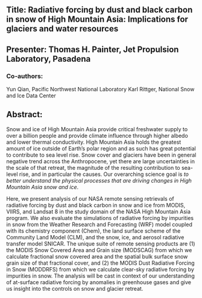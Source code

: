 ## Title: Radiative forcing by dust and black carbon in snow of High Mountain Asia: Implications for glaciers and water resources

## Presenter: Thomas H. Painter, Jet Propulsion Laboratory, Pasadena

### Co-authors: 

Yun Qian, Pacific Northwest National Laboratory
Karl Rittger, National Snow and Ice Data Center

## Abstract:

Snow and ice of High Mountain Asia provide critical freshwater supply to over a billion people and provide climate influence through higher albedo and lower thermal conductivity. High Mountain Asia holds the greatest amount of ice outside of Earth’s polar region and as such has great potential to contribute to sea level rise. Snow cover and glaciers have been in general negative trend across the Anthropocene, yet there are large uncertainties in the scale of that retreat, the magnitude of the resulting contribution to sea-level rise, and in particular the causes. Our overarching science goal is *to better understand the physical processes that are driving changes in High Mountain Asia snow and ice*.

Here, we present analysis of our NASA remote sensing retrievals of radiative forcing by dust and black carbon in snow and ice from MODIS, VIIRS, and Landsat 8 in the study domain of the NASA High Mountain Asia program. We also evaluate the simulations of radiative forcing by impurities in snow from the Weather Research and Forecasting (WRF) model coupled with its chemistry component (Chem), the land surface scheme of the Community Land Model (CLM), and the snow, ice, and aerosol radiative transfer model SNICAR. The unique suite of remote sensing products are (1) the MODIS Snow Covered Area and Grain size (MODSCAG) from which we calculate fractional snow covered area and the spatial bulk surface snow grain size of that fractional cover, and (2) the MODIS Dust Radiative Forcing in Snow (MODDRFS) from which we calculate clear-sky radiative forcing by impurities in snow.  The analysis will be cast in context of our understanding of at-surface radiative forcing by anomalies in greenhouse gases and give us insight into the controls on snow and glacier retreat.
